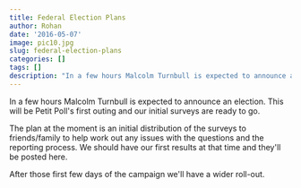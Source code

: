 ```yaml
---
title: Federal Election Plans
author: Rohan
date: '2016-05-07'
image: pic10.jpg
slug: federal-election-plans
categories: []
tags: []
description: "In a few hours Malcolm Turnbull is expected to announce an election. This will be Petit Poll's first outing and our initial surveys are ready to go."
---
```

In a few hours Malcolm Turnbull is expected to announce an election. This will be Petit Poll's first outing and our initial surveys are ready to go.

The plan at the moment is an initial distribution of the surveys to friends/family to help work out any issues with the questions and the reporting process. We should have our first results at that time and they'll be posted here.

After those first few days of the campaign we'll have a wider roll-out.
